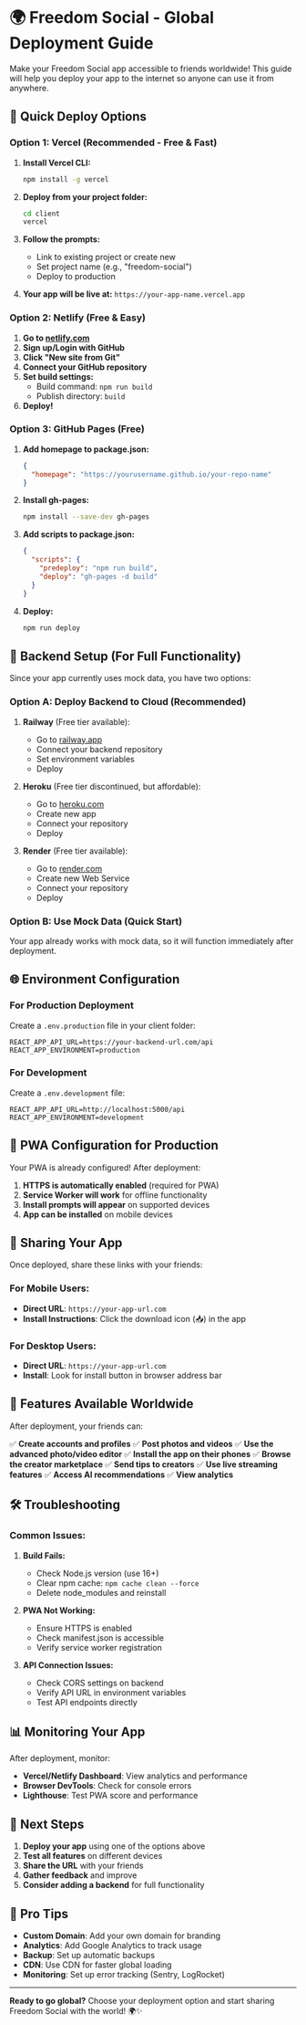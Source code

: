 # 🌍 Freedom Social - Global Deployment Guide

Make your Freedom Social app accessible to friends worldwide! This guide will help you deploy your app to the internet so anyone can use it from anywhere.

## 🚀 Quick Deploy Options

### Option 1: Vercel (Recommended - Free & Fast)

1. **Install Vercel CLI:**
   ```bash
   npm install -g vercel
   ```

2. **Deploy from your project folder:**
   ```bash
   cd client
   vercel
   ```

3. **Follow the prompts:**
   - Link to existing project or create new
   - Set project name (e.g., "freedom-social")
   - Deploy to production

4. **Your app will be live at:** `https://your-app-name.vercel.app`

### Option 2: Netlify (Free & Easy)

1. **Go to [netlify.com](https://netlify.com)**
2. **Sign up/Login with GitHub**
3. **Click "New site from Git"**
4. **Connect your GitHub repository**
5. **Set build settings:**
   - Build command: `npm run build`
   - Publish directory: `build`
6. **Deploy!**

### Option 3: GitHub Pages (Free)

1. **Add homepage to package.json:**
   ```json
   {
     "homepage": "https://yourusername.github.io/your-repo-name"
   }
   ```

2. **Install gh-pages:**
   ```bash
   npm install --save-dev gh-pages
   ```

3. **Add scripts to package.json:**
   ```json
   {
     "scripts": {
       "predeploy": "npm run build",
       "deploy": "gh-pages -d build"
     }
   }
   ```

4. **Deploy:**
   ```bash
   npm run deploy
   ```

## 🔧 Backend Setup (For Full Functionality)

Since your app currently uses mock data, you have two options:

### Option A: Deploy Backend to Cloud (Recommended)

1. **Railway** (Free tier available):
   - Go to [railway.app](https://railway.app)
   - Connect your backend repository
   - Set environment variables
   - Deploy

2. **Heroku** (Free tier discontinued, but affordable):
   - Go to [heroku.com](https://heroku.com)
   - Create new app
   - Connect your repository
   - Deploy

3. **Render** (Free tier available):
   - Go to [render.com](https://render.com)
   - Create new Web Service
   - Connect your repository
   - Deploy

### Option B: Use Mock Data (Quick Start)

Your app already works with mock data, so it will function immediately after deployment.

## 🌐 Environment Configuration

### For Production Deployment

Create a `.env.production` file in your client folder:

```env
REACT_APP_API_URL=https://your-backend-url.com/api
REACT_APP_ENVIRONMENT=production
```

### For Development

Create a `.env.development` file:

```env
REACT_APP_API_URL=http://localhost:5000/api
REACT_APP_ENVIRONMENT=development
```

## 📱 PWA Configuration for Production

Your PWA is already configured! After deployment:

1. **HTTPS is automatically enabled** (required for PWA)
2. **Service Worker will work** for offline functionality
3. **Install prompts will appear** on supported devices
4. **App can be installed** on mobile devices

## 🔗 Sharing Your App

Once deployed, share these links with your friends:

### For Mobile Users:
- **Direct URL**: `https://your-app-url.com`
- **Install Instructions**: Click the download icon (📥) in the app

### For Desktop Users:
- **Direct URL**: `https://your-app-url.com`
- **Install**: Look for install button in browser address bar

## 🎯 Features Available Worldwide

After deployment, your friends can:

✅ **Create accounts and profiles**
✅ **Post photos and videos**
✅ **Use the advanced photo/video editor**
✅ **Install the app on their phones**
✅ **Browse the creator marketplace**
✅ **Send tips to creators**
✅ **Use live streaming features**
✅ **Access AI recommendations**
✅ **View analytics**

## 🛠️ Troubleshooting

### Common Issues:

1. **Build Fails:**
   - Check Node.js version (use 16+)
   - Clear npm cache: `npm cache clean --force`
   - Delete node_modules and reinstall

2. **PWA Not Working:**
   - Ensure HTTPS is enabled
   - Check manifest.json is accessible
   - Verify service worker registration

3. **API Connection Issues:**
   - Check CORS settings on backend
   - Verify API URL in environment variables
   - Test API endpoints directly

## 📊 Monitoring Your App

After deployment, monitor:

- **Vercel/Netlify Dashboard**: View analytics and performance
- **Browser DevTools**: Check for console errors
- **Lighthouse**: Test PWA score and performance

## 🎉 Next Steps

1. **Deploy your app** using one of the options above
2. **Test all features** on different devices
3. **Share the URL** with your friends
4. **Gather feedback** and improve
5. **Consider adding a backend** for full functionality

## 🌟 Pro Tips

- **Custom Domain**: Add your own domain for branding
- **Analytics**: Add Google Analytics to track usage
- **Backup**: Set up automatic backups
- **CDN**: Use CDN for faster global loading
- **Monitoring**: Set up error tracking (Sentry, LogRocket)

---

**Ready to go global?** Choose your deployment option and start sharing Freedom Social with the world! 🌍✨ 